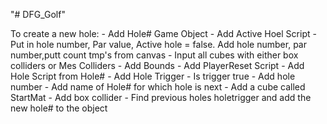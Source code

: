 "# DFG_Golf" 

To create a new hole:
	- Add Hole# Game Object
		- Add Active Hoel Script
			- Put in hole number, Par value, Active hole = false. Add hole number, par number,putt count tmp's from canvas
		- Input all cubes with either box colliders or Mes Colliders
	- Add Bounds
		- Add PlayerReset Script
		- Add Hole Script from Hole#
	- Add Hole Trigger
		- Is trigger true
		- Add hole number
		- Add name of Hole# for which hole is next
	- Add a cube called StartMat
		- Add box collider
	- Find previous holes holetrigger and add the new hole# to the object
